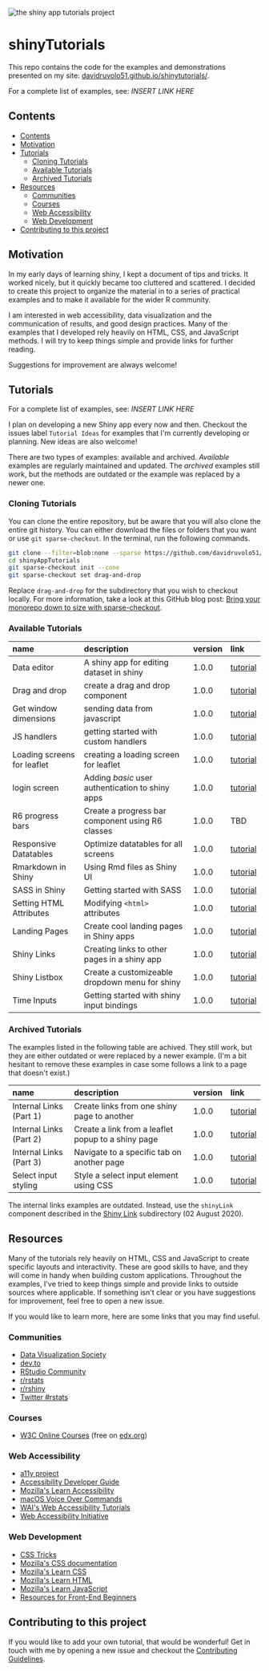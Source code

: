 ![the shiny app tutorials project](shinytutorials.png)

# shinyTutorials

This repo contains the code for the examples and demonstrations presented on my site: [davidruvolo51.github.io/shinytutorials/](https://davidruvolo51.github.io/shinytutorials/).

For a complete list of examples, see: *INSERT LINK HERE*

## Contents

<!-- TOC depthFrom:2 -->

- [Contents](#contents)
- [Motivation](#motivation)
- [Tutorials](#tutorials)
    - [Cloning Tutorials](#cloning-tutorials)
    - [Available Tutorials](#available-tutorials)
    - [Archived Tutorials](#archived-tutorials)
- [Resources](#resources)
    - [Communities](#communities)
    - [Courses](#courses)
    - [Web Accessibility](#web-accessibility)
    - [Web Development](#web-development)
- [Contributing to this project](#contributing-to-this-project)

<!-- /TOC -->

## Motivation

In my early days of learning shiny, I kept a document of tips and tricks. It worked nicely, but it quickly became too cluttered and scattered. I decided to create this project to organize the material in to a series of practical examples and to make it available for the wider R community.

I am interested in web accessibility, data visualization and the communication of results, and good design practices. Many of the examples that I developed rely heavily on HTML, CSS, and JavaScript methods. I will try to keep things simple and provide links for further reading.

Suggestions for improvement are always welcome!

## Tutorials

For a complete list of examples, see: *INSERT LINK HERE*

I plan on developing a new Shiny app every now and then. Checkout the issues label `Tutorial Ideas` for examples that I'm currently developing or planning. New ideas are also welcome!

There are two types of examples: available and archived. *Available* examples are regularly maintained and updated. The *archived* examples still work, but the methods are outdated or the example was replaced by a newer one.

### Cloning Tutorials

You can clone the entire repository, but be aware that you will also clone the entire git history. You can either download the files or folders that you want or use `git sparse-checkout`. In the terminal, run the following commands.

```bash
git clone --filter=blob:none --sparse https://github.com/davidruvolo51/shinyAppTutorials
cd shinyAppTutorials
git sparse-checkout init --cone
git sparse-checkout set drag-and-drop
```

Replace `drag-and-drop` for the subdirectory that you wish to checkout locally. For more information, take a look at this GitHub blog post: [Bring your monorepo down to size with sparse-checkout](https://github.blog/2020-01-17-bring-your-monorepo-down-to-size-with-sparse-checkout/).

### Available Tutorials

<!-- begin:activeTutorials -->

|name                        |description                                      |version |link                                                                                          |
|:---------------------------|:------------------------------------------------|:-------|:---------------------------------------------------------------------------------------------|
|Data editor                 |A shiny app for editing dataset in shiny         |1.0.0   |[tutorial](https://davidruvolo51.github.io/shinytutorials/tutorials/data-editor/)             |
|Drag and drop               |create a drag and drop component                 |1.0.0   |[tutorial](https://davidruvolo51.github.io/shinytutorials/tutorials/drag-and-drop/)           |
|Get window dimensions       |sending data from javascript                     |1.0.0   |[tutorial](https://davidruvolo51.github.io/shinytutorials/tutorials/get-window-dims/)         |
|JS handlers                 |getting started with custom handlers             |1.0.0   |[tutorial](https://davidruvolo51.github.io/shinytutorials/tutorials/js-handlers/)             |
|Loading screens for leaflet |creating a loading screen for leaflet            |1.0.0   |[tutorial](https://davidruvolo51.github.io/shinytutorials/tutorials/leaflet-loading-screens/) |
|login screen                |Adding *basic* user authentication to shiny apps |1.0.0   |[tutorial](https://davidruvolo51.github.io/shinytutorials/tutorials/login-screen/)            |
|R6 progress bars            |Create a progress bar component using R6 classes |1.0.0   |TBD                                                                                           |
|Responsive Datatables       |Optimize datatables for all screens              |1.0.0   |[tutorial](https://davidruvolo51.github.io/shinytutorials/tutorials/responsive-tables/)       |
|Rmarkdown in Shiny          |Using Rmd files as Shiny UI                      |1.0.0   |[tutorial](https://davidruvolo51.github.io/shinytutorials/tutorials/rmarkdown-shiny/)         |
|SASS in Shiny               |Getting started with SASS                        |1.0.0   |[tutorial](https://davidruvolo51.github.io/shinytutorials/tutorials/sass-in-shiny/)           |
|Setting HTML Attributes     |Modifying `<html>` attributes                    |1.0.0   |[tutorial](https://davidruvolo51.github.io/shinytutorials/tutorials/setting-html-attributes/) |
|Landing Pages               |Create cool landing pages in Shiny apps          |1.0.0   |[tutorial](https://davidruvolo51.github.io/shinytutorials/tutorials/landing-page/)            |
|Shiny Links                 |Creating links to other pages in a shiny app     |1.0.0   |[tutorial](https://davidruvolo51.github.io/shinytutorials/tutorials/shiny-link/)              |
|Shiny Listbox               |Create a customizeable dropdown menu for shiny   |1.0.0   |[tutorial](https://davidruvolo51.github.io/shinytutorials/tutorials/listbox-widget/)          |
|Time Inputs                 |Getting started with shiny input bindings        |1.0.0   |[tutorial](https://davidruvolo51.github.io/shinytutorials/tutorials/time-input/)              |

<!-- end:activeTutorials -->

### Archived Tutorials

The examples listed in the following table are achived. They still work, but they are either outdated or were replaced by a newer example. (I'm a bit hesitant to remove these examples in case some follows a link to a page that doesn't exist.)

<!-- begin:archivedTutorials -->

|name                    |description                                        |version |link                                                                                       |
|:-----------------------|:--------------------------------------------------|:-------|:------------------------------------------------------------------------------------------|
|Internal Links (Part 1) |Create links from one shiny page to another        |1.0.0   |[tutorial](https://davidruvolo51.github.io/shinytutorials/tutorials/internal-links-a/)     |
|Internal Links (Part 2) |Create a link from a leaflet popup to a shiny page |1.0.0   |[tutorial](https://davidruvolo51.github.io/shinytutorials/tutorials/internal-links-b/)     |
|Internal Links (Part 3) |Navigate to a specific tab on another page         |1.0.0   |[tutorial](https://davidruvolo51.github.io/shinytutorials/tutorials/internal-links-c/)     |
|Select input styling    |Style a select input element using CSS             |1.0.0   |[tutorial](https://davidruvolo51.github.io/shinytutorials/tutorials/select-input-styling/) |

<!-- end:archivedTutorials -->

The internal links examples are outdated. Instead, use the `shinyLink` component described in the [Shiny Link](https://github.com/davidruvolo51/shinyAppTutorials/tree/prod/shiny-links) subdirectory (02 August 2020).

## Resources

Many of the tutorials rely heavily on HTML, CSS and JavaScript to create specific layouts and interactivity. These are good skills to have, and they will come in handy when building custom applications. Throughout the examples, I've tried to keep things simple and provide links to outside sources where applicable. If something isn't clear or you have suggestions for improvement, feel free to open a new issue.

If you would like to learn more, here are some links that you may find useful.

### Communities

- [Data Visualization Society](https://www.datavisualizationsociety.com)
- [dev.to](https://dev.to)
- [RStudio Community](https://community.rstudio.com)
- [r/rstats](https://www.reddit.com/r/rstats/)
- [r/rshiny](https://www.reddit.com/r/rshiny/)
- [Twitter #rstats](https://twitter.com/hashtag/rstats)

### Courses

- [W3C Online Courses](https://www.edx.org/school/w3cx) (free on [edx.org](https://www.edx.org))

### Web Accessibility

- [a11y project](https://a11yproject.com)
- [Accessibility Developer Guide](https://www.accessibility-developer-guide.com)
- [Mozilla's Learn Accessibility](https://developer.mozilla.org/en-US/docs/Web/Accessibility)
- [macOS Voice Over Commands](https://help.apple.com/voiceover/command-charts/)
- [WAI's Web Accessibility Tutorials](https://www.w3.org/WAI/tutorials/)
- [Web Accessibility Initiative](https://www.w3.org/WAI/)

### Web Development

- [CSS Tricks](https://css-tricks.com)
- [Mozilla's CSS documentation](https://developer.mozilla.org/en-US/docs/Web/CSS)
- [Mozilla's Learn CSS](https://developer.mozilla.org/en-US/docs/Learn/CSS)
- [Mozilla's Learn HTML](https://developer.mozilla.org/en-US/docs/Learn/HTML)
- [Mozilla's Learn JavaScript](https://developer.mozilla.org/en-US/docs/Learn/JavaScript)
- [Resources for Front-End Beginners](https://github.com/thedaviddias/Resources-Front-End-Beginner)

## Contributing to this project

If you would like to add your own tutorial, that would be wonderful! Get in touch with me by opening a new issue and checkout the [Contributing Guidelines](https://github.com/davidruvolo51/shinyAppTutorials/blob/master/CONTRIBUTING.md).
